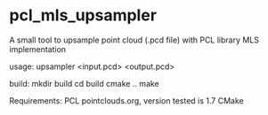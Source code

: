 # pcl_mls_upsampler
A small tool to upsample point cloud (.pcd file) with PCL library MLS implementation

usage:
	upsampler <input.pcd> <output.pcd>

build:
	mkdir build
	cd build
	cmake ..
	make

Requirements:
	PCL pointclouds.org, version tested is 1.7
	CMake
